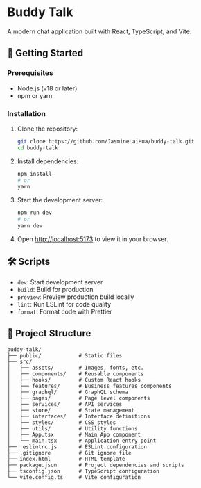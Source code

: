 # Buddy Talk

A modern chat application built with React, TypeScript, and Vite.

## 🚀 Getting Started

### Prerequisites

- Node.js (v18 or later)
- npm or yarn

### Installation

1. Clone the repository:

   ```bash
   git clone https://github.com/JasmineLaiHua/buddy-talk.git
   cd buddy-talk
   ```

2. Install dependencies:

   ```bash
   npm install
   # or
   yarn
   ```

3. Start the development server:

   ```bash
   npm run dev
   # or
   yarn dev
   ```

4. Open [http://localhost:5173](http://localhost:5173) to view it in your browser.

## 🛠 Scripts

- `dev`: Start development server
- `build`: Build for production
- `preview`: Preview production build locally
- `lint`: Run ESLint for code quality
- `format`: Format code with Prettier

## 📁 Project Structure

```
buddy-talk/
├── public/            # Static files
├── src/
│   ├── assets/        # Images, fonts, etc.
│   ├── components/    # Reusable components
│   ├── hooks/         # Custom React hooks
│   ├── features/      # Business features components
│   ├── graphql/       # GraphQL schema
│   ├── pages/         # Page level components
│   ├── services/      # API services
│   ├── store/         # State management
│   ├── interfaces/    # Interface definitions
│   ├── styles/        # CSS styles
│   ├── utils/         # Utility functions
│   ├── App.tsx        # Main App component
│   └── main.tsx       # Application entry point
├── .eslintrc.js       # ESLint configuration
├── .gitignore         # Git ignore file
├── index.html         # HTML template
├── package.json       # Project dependencies and scripts
├── tsconfig.json      # TypeScript configuration
└── vite.config.ts     # Vite configuration
```

